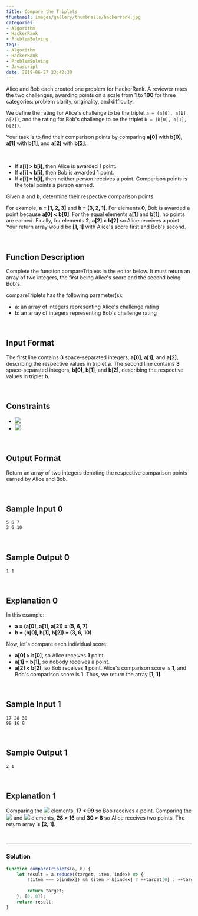 ```yaml
---
title: Compare the Triplets
thumbnail: images/gallery/thumbnails/hackerrank.jpg
categories:
- Algorithm
- HackerRank
- ProblemSolving
tags:
- Algorithm
- HackerRank
- ProblemSolving
- Javascript
date: 2019-06-27 23:42:38
---
```

  

Alice and Bob each created one problem for HackerRank. A reviewer rates the two challenges, awarding points on a scale from **1** to **100** for three categories: problem clarity, originality, and difficulty.

We define the rating for Alice's challenge to be the triplet `a = (a[0], a[1], a[2])`, and the rating for Bob's challenge to be the triplet `b = (b[0], b[1], b[2])`.

Your task is to find their comparison points by comparing **a[0]** with **b[0]**, **a[1]** with **b[1]**, and **a[2]** with **b[2]**.

<br/>
<!-- more -->

- If **a[i] > b[i]**, then Alice is awarded 1 point.
- If **a[i] < b[i]**, then Bob is awarded 1 point.
- If **a[i] = b[i]**, then neither person receives a point.
Comparison points is the total points a person earned.

Given **a** and **b**, determine their respective comparison points.

For example, **a = [1, 2, 3]** and **b = [3, 2, 1]**. For elements **0**, Bob is awarded a point because **a[0] < b[0]**. For the equal elements **a[1]** and **b[1]**, no points are earned. Finally, for elements **2**, **a[2] > b[2]** so Alice receives a point. Your return array would be **[1, 1]** with Alice's score first and Bob's second.

<br/>

## Function Description

Complete the function compareTriplets in the editor below. It must return an array of two integers, the first being Alice's score and the second being Bob's.

compareTriplets has the following parameter(s):

- a: an array of integers representing Alice's challenge rating
- b: an array of integers representing Bob's challenge rating

<br/>

## Input Format

The first line contains **3** space-separated integers, **a[0]**, **a[1]**, and **a[2]**, describing the respective values in triplet **a**. 
The second line contains **3** space-separated integers, **b[0]**, **b[1]**, and **b[2]**, describing the respective values in triplet **b**.

<br/>

## Constraints

- ![](https://latex.codecogs.com/gif.latex?1\leq&space;a[i]&space;\leq&space;100)
- ![](https://latex.codecogs.com/gif.latex?1\leq&space;b[i]&space;\leq&space;100)

<br/>

## Output Format

Return an array of two integers denoting the respective comparison points earned by Alice and Bob.

<br/>

## Sample Input 0
```
5 6 7
3 6 10
```

<br/>

## Sample Output 0
```
1 1
```

<br/>

## Explanation 0

In this example:
- **a = (a[0], a[1], a[2]) = (5, 6, 7)**
- **b = (b[0], b[1], b[2]) = (3, 6, 10)**

Now, let's compare each individual score:

- **a[0] > b[0]**, so Alice receives **1** point.
- **a[1] = b[1]**, so nobody receives a point.
- **a[2] < b[2]**, so Bob receives **1** point.
Alice's comparison score is **1**, and Bob's comparison score is **1**. Thus, we return the array **[1, 1]**.

<br/>

## Sample Input 1
```
17 28 30
99 16 8
```

<br/>

## Sample Output 1
```
2 1
```

<br/>

## Explanation 1

Comparing the ![](https://latex.codecogs.com/gif.latex?0^{th}) elements, **17 < 99** so Bob receives a point. 
Comparing the ![](https://latex.codecogs.com/gif.latex?1^{st}) and ![](https://latex.codecogs.com/gif.latex?2^{nd}) elements, **28 > 16** and **30 > 8** so Alice receives two points. 
The return array is **[2, 1]**.

<br/>

---

### Solution

```javascript
function compareTriplets(a, b) {
    let result = a.reduce((target, item, index) => {
        !(item === b[index]) && (item > b[index] ? ++target[0] : ++target[1])
        
        return target;
    }, [0, 0]);
    return result;
}
```